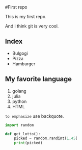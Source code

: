 #First repo

This is my first repo.

And i think git is very cool.

## Index
- Bulgogi
- Pizza
- Hamburger

## My favorite language
1. golang
2. julia
3. python
4. HTML

`to emphasize` use backquote.

```python
import random

def get_lotto():
    picked = random.randint(1,45)
    print(picked)
```
